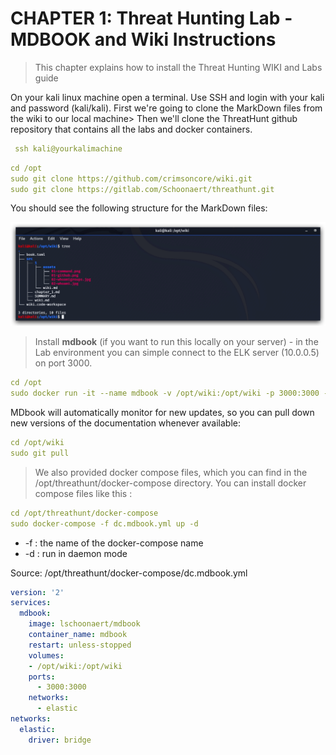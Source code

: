 CHAPTER 1: Threat Hunting Lab - MDBOOK and Wiki Instructions
====

>This chapter explains how to install the Threat Hunting WIKI and Labs guide

On your kali linux machine open a terminal. Use SSH and login with your kali and password (kali/kali). First we're going to clone the MarkDown files from the wiki to our local machine> Then we'll clone the ThreatHunt github repository that contains all the labs and docker containers.

```yml
 ssh kali@yourkalimachine
``` 

 ```yml
 cd /opt
 sudo git clone https://github.com/crimsoncore/wiki.git
 sudo git clone https://gitlab.com/Schoonaert/threathunt.git
```
You should see the following structure for the MarkDown files:

![Screenshot command](./0/assets/01-gitclonewiki.jpg)

> Install **mdbook** (if you want to run this locally on your server) - in the Lab environment you can simple connect to the ELK server (10.0.0.5) on port 3000.
> 
```yml
cd /opt
sudo docker run -it --name mdbook -v /opt/wiki:/opt/wiki -p 3000:3000 -p 3001:3001 lschoonaert/mdbook
```

MDbook will automatically monitor for new updates, so you can pull down new versions of the documentation whenever available:

```yml
cd /opt/wiki
sudo git pull
```

> We also provided docker compose files, which you can find in the /opt/threathunt/docker-compose directory. You can install docker compose files like this :

```yml
cd /opt/threathunt/docker-compose
sudo docker-compose -f dc.mdbook.yml up -d
```
- -f : the name of the docker-compose name
- -d : run in daemon mode


Source: /opt/threathunt/docker-compose/dc.mdbook.yml
```yml
version: '2'
services:
  mdbook:
    image: lschoonaert/mdbook
    container_name: mdbook
    restart: unless-stopped
    volumes:
    - /opt/wiki:/opt/wiki
    ports:
      - 3000:3000
    networks:
      - elastic
networks:
  elastic:
    driver: bridge
```